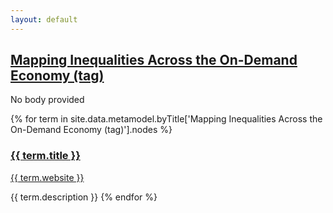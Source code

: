 ```yaml
---
layout: default
---
```

<style>
.initial-content {
  padding-left:5%;
  padding-right:25px;
}
</style>

## <a href='/_pages/embed?t=Mapping Inequalities Across the On-Demand Economy (tag)'>Mapping Inequalities Across the On-Demand Economy (tag)</a>

No body provided








{% for term in site.data.metamodel.byTitle['Mapping Inequalities Across the On-Demand Economy (tag)'].nodes %}
### <a href='/_pages/embed?t={{ term.title }}'>{{ term.title }}</a>

<a href='{{ term.website }}'>{{ term.website }}</a>

{{ term.description }}
{% endfor %}
